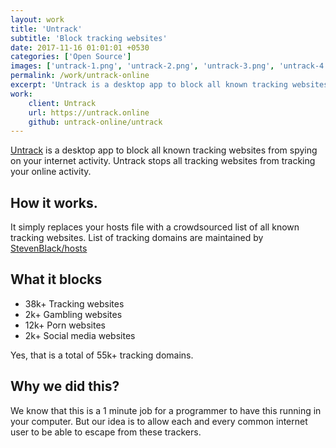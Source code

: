 ```yaml
---
layout: work
title: 'Untrack'
subtitle: 'Block tracking websites'
date: 2017-11-16 01:01:01 +0530
categories: ['Open Source']
images: ['untrack-1.png', 'untrack-2.png', 'untrack-3.png', 'untrack-4.png']
permalink: /work/untrack-online
excerpt: 'Untrack is a desktop app to block all known tracking websites  from spying on your internet activity.'
work:
    client: Untrack
    url: https://untrack.online
    github: untrack-online/untrack
---
```


[Untrack](https://untrack.online) is a desktop app to block all known tracking websites from spying on your internet activity. Untrack stops all tracking websites from tracking your online activity.

## How it works.

It simply replaces your hosts file with a crowdsourced list of all known tracking websites. List of tracking domains are maintained by [StevenBlack/hosts](https://github.com/StevenBlack/hosts)

## What it blocks

-   38k+ Tracking websites
-   2k+ Gambling websites
-   12k+ Porn websites
-   2k+ Social media websites

Yes, that is a total of 55k+ tracking domains.

## Why we did this?

We know that this is a 1 minute job for a programmer to have this running in your computer. But our idea is to allow each and every common internet user to be able to escape from these trackers.
